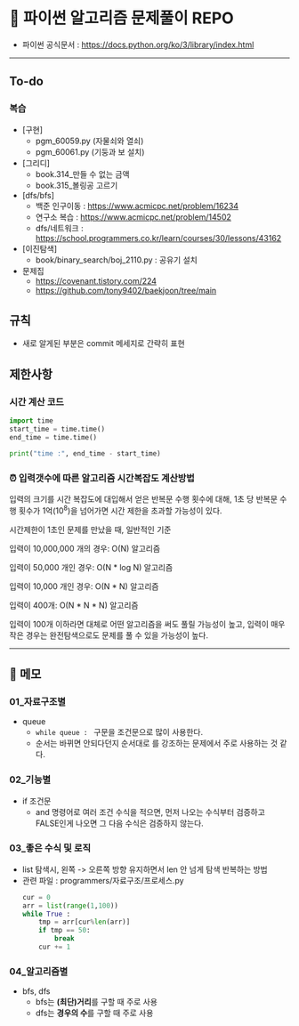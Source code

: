 # 📁 파이썬 알고리즘 문제풀이 REPO 
- 파이썬 공식문서 : https://docs.python.org/ko/3/library/index.html
---
## To-do
### 복습
- [구현] 
  - pgm_60059.py (자물쇠와 열쇠)
  - pgm_60061.py (기둥과 보 설치)
- [그리디] 
  - book.314_만들 수 없는 금액
  - book.315_볼링공 고르기
- [dfs/bfs] 
  - 백준 인구이동 : https://www.acmicpc.net/problem/16234
  - 연구소 복습 : https://www.acmicpc.net/problem/14502
  - dfs/네트워크 : https://school.programmers.co.kr/learn/courses/30/lessons/43162
- [이진탐색] 
  - book/binary_search/boj_2110.py : 공유기 설치
- 문제집
  - https://covenant.tistory.com/224
  - https://github.com/tony9402/baekjoon/tree/main

## 규칙
- 새로 알게된 부분은 commit 메세지로 간략히 표현

## 제한사항
### 시간 계산 코드
```python
import time
start_time = time.time()
end_time = time.time()

print("time :", end_time - start_time)
```
### ⏰ 입력갯수에 따른 알고리즘 시간복잡도 계산방법

입력의 크기를 시간 복잡도에 대입해서 얻은 반복문 수행 횟수에 대해, 1초 당 반복문 수행 횟수가 1억($10^8$)을 넘어가면 시간 제한을 초과할 가능성이 있다.


시간제한이 1초인 문제를 만났을 때, 일반적인 기준

입력이 10,000,000 개의 경우: O(N) 알고리즘

입력이 50,000 개인 경우: O(N * log N) 알고리즘

입력이 10,000 개인 경우: O(N * N) 알고리즘

입력이 400개: O(N * N * N) 알고리즘


입력이 100개 이하라면 대체로 어떤 알고리즘을 써도 풀릴 가능성이 높고, 입력이 매우 작은 경우는 완전탐색으로도 문제를 풀 수 있을 가능성이 높다.

---
## 📄 메모

### 01_자료구조별
- queue
  - `while queue : ` 구문을 조건문으로 많이 사용한다. 
  - 순서는 바뀌면 안되다던지 순서대로 를 강조하는 문제에서 주로 사용하는 것 같다. 

### 02_기능별

- if 조건문
  - and 명령어로 여러 조건 수식을 적으면, 먼저 나오는 수식부터 검증하고 FALSE인게 나오면 그 다음 수식은 검증하지 않는다.

### 03_좋은 수식 및 로직
- list 탐색시, 왼쪽 -> 오른쪽 방향 유지하면서 len 안 넘게 탐색 반복하는 방법 
- 관련 파일 : programmers/자료구조/프로세스.py
  ```python
  cur = 0
  arr = list(range(1,100))
  while True :
      tmp = arr[cur%len(arr)]
      if tmp == 50:
          break
      cur += 1
  ```
### 04_알고리즘별
- bfs, dfs
  - bfs는 **(최단)거리**를 구할 때 주로 사용 
  - dfs는 **경우의 수**를 구할 때 주로 사용 
